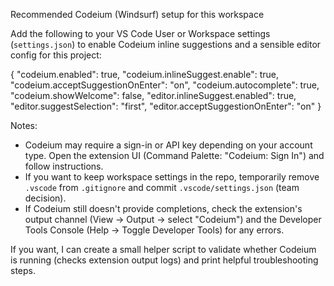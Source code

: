 Recommended Codeium (Windsurf) setup for this workspace

Add the following to your VS Code User or Workspace settings (`settings.json`) to enable Codeium inline suggestions and a sensible editor config for this project:

{
"codeium.enabled": true,
"codeium.inlineSuggest.enable": true,
"codeium.acceptSuggestionOnEnter": "on",
"codeium.autocomplete": true,
"codeium.showWelcome": false,
"editor.inlineSuggest.enabled": true,
"editor.suggestSelection": "first",
"editor.acceptSuggestionOnEnter": "on"
}

Notes:

- Codeium may require a sign-in or API key depending on your account type. Open the extension UI (Command Palette: "Codeium: Sign In") and follow instructions.
- If you want to keep workspace settings in the repo, temporarily remove `.vscode` from `.gitignore` and commit `.vscode/settings.json` (team decision).
- If Codeium still doesn't provide completions, check the extension's output channel (View -> Output -> select "Codeium") and the Developer Tools Console (Help -> Toggle Developer Tools) for any errors.

If you want, I can create a small helper script to validate whether Codeium is running (checks extension output logs) and print helpful troubleshooting steps.
